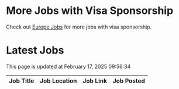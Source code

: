 # More Jobs with Visa Sponsorship

Check out [Europe Jobs](https://github.com/sureshparimi/europejobs#latest-jobs) for more jobs with visa sponsorship.

# Latest Jobs

This page is updated at February 17, 2025 09:56:34

| Job Title | Job Location | Job Link | Job Posted |
| --- | --- | --- | --- |
